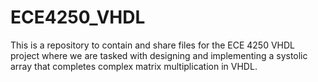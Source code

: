 # ECE4250_VHDL
This is a repository to contain and share files for the ECE 4250 VHDL project where we are tasked with designing and implementing a systolic array that completes complex matrix multiplication in VHDL.
